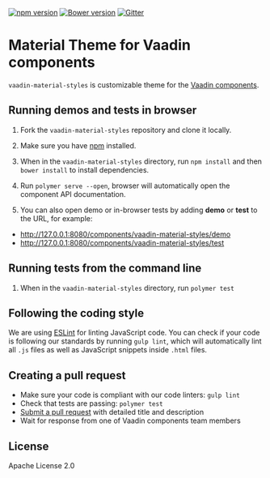 [![npm version](https://badgen.net/npm/v/@vaadin/vaadin-material-styles)](https://www.npmjs.com/package/@vaadin/vaadin-material-styles)
[![Bower version](https://badgen.net/github/release/vaadin/vaadin-material-styles)](https://github.com/vaadin/vaadin-material-styles/releases)
[![Gitter](https://badges.gitter.im/Join%20Chat.svg)](https://gitter.im/vaadin/web-components?utm_source=badge&utm_medium=badge&utm_campaign=pr-badge)

# Material Theme for Vaadin components

`vaadin-material-styles` is customizable theme for the [Vaadin components](https://vaadin.com/components).


## Running demos and tests in browser

1. Fork the `vaadin-material-styles` repository and clone it locally.

1. Make sure you have [npm](https://www.npmjs.com/) installed.

1. When in the `vaadin-material-styles` directory, run `npm install` and then `bower install` to install dependencies.

1. Run `polymer serve --open`, browser will automatically open the component API documentation.

1. You can also open demo or in-browser tests by adding **demo** or **test** to the URL, for example:

  - http://127.0.0.1:8080/components/vaadin-material-styles/demo
  - http://127.0.0.1:8080/components/vaadin-material-styles/test


## Running tests from the command line

1. When in the `vaadin-material-styles` directory, run `polymer test`


## Following the coding style

We are using [ESLint](http://eslint.org/) for linting JavaScript code. You can check if your code is following our standards by running `gulp lint`, which will automatically lint all `.js` files as well as JavaScript snippets inside `.html` files.


## Creating a pull request

  - Make sure your code is compliant with our code linters: `gulp lint`
  - Check that tests are passing: `polymer test`
  - [Submit a pull request](https://www.digitalocean.com/community/tutorials/how-to-create-a-pull-request-on-github) with detailed title and description
  - Wait for response from one of Vaadin components team members


## License

Apache License 2.0
